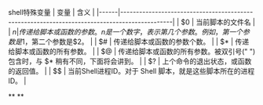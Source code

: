 shell特殊变量
| 变量 | 含义                                                                                         |
|------|----------------------------------------------------------------------------------------------|
| $0   | 当前脚本的文件名                                                                             |
| $n   | 传递给脚本或函数的参数。n 是一个数字，表示第几个参数。例如，第一个参数是$1，第二个参数是$2。 |
| $\#  | 传递给脚本或函数的参数个数。                                                                 |
| $\*  | 传递给脚本或函数的所有参数。                                                                 |
| $@   | 传递给脚本或函数的所有参数。被双引号(" ")包含时，与 $\* 稍有不同，下面将会讲到。             |
| $?   | 上个命令的退出状态，或函数的返回值。                                                         |
| $$   | 当前Shell进程ID。对于 Shell 脚本，就是这些脚本所在的进程ID。                                 |

**
**


